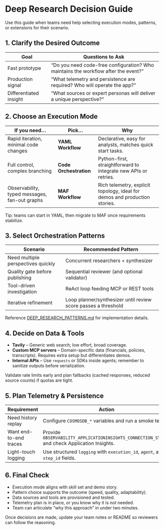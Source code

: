 # Deep Research Decision Guide

Use this guide when teams need help selecting execution modes, patterns, or extensions for their scenario.

## 1. Clarify the Desired Outcome

| Goal | Questions to Ask |
| --- | --- |
| Fast prototype | “Do you need code-free configuration? Who maintains the workflow after the event?” |
| Production signal | “What telemetry and persistence are required? Who will operate the app?” |
| Differentiated insight | “What sources or expert personas will deliver a unique perspective?” |

## 2. Choose an Execution Mode

| If you need… | Pick… | Why |
| --- | --- | --- |
| Rapid iteration, minimal code changes | **YAML Workflow** | Declarative, easy for analysts, matches quick start tasks. |
| Full control, complex branching | **Code Orchestration** | Python-first, straightforward to integrate new APIs or retries. |
| Observability, typed messages, fan-out graphs | **MAF Workflow** | Rich telemetry, explicit topology, ideal for demos and production stories. |

Tip: teams can start in YAML, then migrate to MAF once requirements stabilize.

## 3. Select Orchestration Patterns

| Scenario | Recommended Pattern |
| --- | --- |
| Need multiple perspectives quickly | Concurrent researchers + synthesizer |
| Quality gate before publishing | Sequential reviewer (and optional validator) |
| Tool-driven investigation | ReAct loop feeding MCP or REST tools |
| Iterative refinement | Loop planner/synthesizer until review score passes a threshold |

Reference [DEEP_RESEARCH_PATTERNS.md](./DEEP_RESEARCH_PATTERNS.md) for implementation details.

## 4. Decide on Data & Tools

- **Tavily** – Generic web search; low effort, broad coverage.
- **Custom MCP servers** – Domain-specific data (financials, policies, transcripts). Requires extra setup but differentiates demos.
- **Internal APIs** – Use `requests` or SDKs inside agents; remember to sanitize outputs before serialization.

Validate rate limits early and plan fallbacks (cached responses, reduced source counts) if quotas are tight.

## 5. Plan Telemetry & Persistence

| Requirement | Action |
| --- | --- |
| Need history replay | Configure `COSMOSDB_*` variables and run a smoke test. |
| Want end-to-end traces | Provide `OBSERVABILITY_APPLICATIONINSIGHTS_CONNECTION_STRING` and check Application Insights. |
| Light-touch logging | Use structured `logging` with `execution_id`, `agent`, and `step_id` fields. |

## 6. Final Check

- Execution mode aligns with skill set and demo story.
- Pattern choice supports the outcome (speed, quality, adaptability).
- Data sources and tools are provisioned and tested.
- Telemetry plan is in place, or you know why it is not needed.
- Team can articulate “why this approach” in under two minutes.

Once decisions are made, update your team notes or README so reviewers can follow the reasoning.
